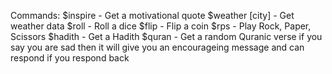 Commands:
$inspire - Get a motivational quote
$weather [city] - Get weather data
$roll - Roll a dice
$flip - Flip a coin
$rps - Play Rock, Paper, Scissors
$hadith - Get a Hadith
$quran - Get a random Quranic verse
if you say you are sad then it will give you an encourageing message and can respond if you respond back
